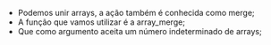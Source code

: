 * Podemos unir arrays, a ação também é conhecida como merge;
* A função que vamos utilizar é a array_merge;
* Que como argumento aceita um número indeterminado de arrays;